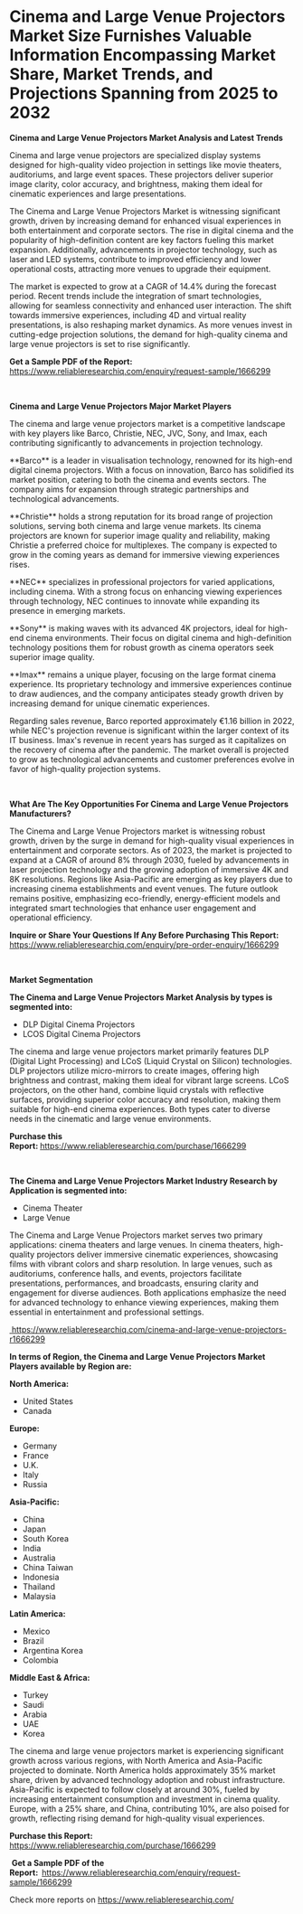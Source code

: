 <p><h1>Cinema and Large Venue Projectors Market Size Furnishes Valuable Information Encompassing Market Share, Market Trends, and Projections Spanning from 2025 to 2032</h1></p><p><strong>Cinema and Large Venue Projectors Market Analysis and Latest Trends</strong></p>
<p><p>Cinema and large venue projectors are specialized display systems designed for high-quality video projection in settings like movie theaters, auditoriums, and large event spaces. These projectors deliver superior image clarity, color accuracy, and brightness, making them ideal for cinematic experiences and large presentations. </p><p>The Cinema and Large Venue Projectors Market is witnessing significant growth, driven by increasing demand for enhanced visual experiences in both entertainment and corporate sectors. The rise in digital cinema and the popularity of high-definition content are key factors fueling this market expansion. Additionally, advancements in projector technology, such as laser and LED systems, contribute to improved efficiency and lower operational costs, attracting more venues to upgrade their equipment.</p><p>The market is expected to grow at a CAGR of 14.4% during the forecast period. Recent trends include the integration of smart technologies, allowing for seamless connectivity and enhanced user interaction. The shift towards immersive experiences, including 4D and virtual reality presentations, is also reshaping market dynamics. As more venues invest in cutting-edge projection solutions, the demand for high-quality cinema and large venue projectors is set to rise significantly.</p></p>
<p><strong>Get a Sample PDF of the Report:&nbsp;</strong> <a href="https://www.reliableresearchiq.com/enquiry/request-sample/1666299?utm_campaign=2754&utm_medium=2&utm_source=Github&utm_content=ia&utm_term=11042025&utm_id=cinema-and-large-venue-projectors">https://www.reliableresearchiq.com/enquiry/request-sample/1666299</a></p>
<p>&nbsp;</p>
<p><strong>Cinema and Large Venue Projectors Major Market Players</strong></p>
<p><p>The cinema and large venue projectors market is a competitive landscape with key players like Barco, Christie, NEC, JVC, Sony, and Imax, each contributing significantly to advancements in projection technology. </p><p>**Barco** is a leader in visualisation technology, renowned for its high-end digital cinema projectors. With a focus on innovation, Barco has solidified its market position, catering to both the cinema and events sectors. The company aims for expansion through strategic partnerships and technological advancements.</p><p>**Christie** holds a strong reputation for its broad range of projection solutions, serving both cinema and large venue markets. Its cinema projectors are known for superior image quality and reliability, making Christie a preferred choice for multiplexes. The company is expected to grow in the coming years as demand for immersive viewing experiences rises.</p><p>**NEC** specializes in professional projectors for varied applications, including cinema. With a strong focus on enhancing viewing experiences through technology, NEC continues to innovate while expanding its presence in emerging markets.</p><p>**Sony** is making waves with its advanced 4K projectors, ideal for high-end cinema environments. Their focus on digital cinema and high-definition technology positions them for robust growth as cinema operators seek superior image quality.</p><p>**Imax** remains a unique player, focusing on the large format cinema experience. Its proprietary technology and immersive experiences continue to draw audiences, and the company anticipates steady growth driven by increasing demand for unique cinematic experiences.</p><p>Regarding sales revenue, Barco reported approximately €1.16 billion in 2022, while NEC's projection revenue is significant within the larger context of its IT business. Imax's revenue in recent years has surged as it capitalizes on the recovery of cinema after the pandemic. The market overall is projected to grow as technological advancements and customer preferences evolve in favor of high-quality projection systems.</p></p>
<p>&nbsp;</p>
<p><strong>What Are The Key Opportunities For Cinema and Large Venue Projectors Manufacturers?</strong></p>
<p><p>The Cinema and Large Venue Projectors market is witnessing robust growth, driven by the surge in demand for high-quality visual experiences in entertainment and corporate sectors. As of 2023, the market is projected to expand at a CAGR of around 8% through 2030, fueled by advancements in laser projection technology and the growing adoption of immersive 4K and 8K resolutions. Regions like Asia-Pacific are emerging as key players due to increasing cinema establishments and event venues. The future outlook remains positive, emphasizing eco-friendly, energy-efficient models and integrated smart technologies that enhance user engagement and operational efficiency.</p></p>
<p><strong>Inquire or Share Your Questions If Any Before Purchasing This Report:</strong> <a href="https://www.reliableresearchiq.com/enquiry/pre-order-enquiry/1666299?utm_campaign=2754&utm_medium=2&utm_source=Github&utm_content=ia&utm_term=11042025&utm_id=cinema-and-large-venue-projectors">https://www.reliableresearchiq.com/enquiry/pre-order-enquiry/1666299</a></p>
<p>&nbsp;</p>
<p><strong>Market Segmentation</strong></p>
<p><strong>The Cinema and Large Venue Projectors Market Analysis by types is segmented into:</strong></p>
<p><ul><li>DLP Digital Cinema Projectors</li><li>LCOS Digital Cinema Projectors</li></ul></p>
<p><p>The cinema and large venue projectors market primarily features DLP (Digital Light Processing) and LCoS (Liquid Crystal on Silicon) technologies. DLP projectors utilize micro-mirrors to create images, offering high brightness and contrast, making them ideal for vibrant large screens. LCoS projectors, on the other hand, combine liquid crystals with reflective surfaces, providing superior color accuracy and resolution, making them suitable for high-end cinema experiences. Both types cater to diverse needs in the cinematic and large venue environments.</p></p>
<p><strong>Purchase this Report:&nbsp;</strong><a href="https://www.reliableresearchiq.com/purchase/1666299?utm_campaign=2754&utm_medium=2&utm_source=Github&utm_content=ia&utm_term=11042025&utm_id=cinema-and-large-venue-projectors">https://www.reliableresearchiq.com/purchase/1666299</a></p>
<p>&nbsp;</p>
<p><strong>The Cinema and Large Venue Projectors Market Industry Research by Application is segmented into:</strong></p>
<p><ul><li>Cinema Theater</li><li>Large Venue</li></ul></p>
<p><p>The Cinema and Large Venue Projectors market serves two primary applications: cinema theaters and large venues. In cinema theaters, high-quality projectors deliver immersive cinematic experiences, showcasing films with vibrant colors and sharp resolution. In large venues, such as auditoriums, conference halls, and events, projectors facilitate presentations, performances, and broadcasts, ensuring clarity and engagement for diverse audiences. Both applications emphasize the need for advanced technology to enhance viewing experiences, making them essential in entertainment and professional settings.</p></p>
<p><a href="https://www.reliableresearchiq.com/cinema-and-large-venue-projectors-r1666299?utm_campaign=2754&utm_medium=2&utm_source=Github&utm_content=ia&utm_term=11042025&utm_id=cinema-and-large-venue-projectors">&nbsp;https://www.reliableresearchiq.com/cinema-and-large-venue-projectors-r1666299</a></p>
<p><strong>In terms of Region, the Cinema and Large Venue Projectors Market Players available by Region are:</strong></p>
<p>
    <p> <strong> North America: </strong>
        <ul>
            <li>United States</li>
            <li>Canada</li>
        </ul>
        </p> 
    <p> <strong> Europe: </strong>
        <ul>
            <li>Germany</li>
            <li>France</li>
            <li>U.K.</li>
            <li>Italy</li>
            <li>Russia</li>
        </ul>
        </p> 
    <p> <strong> Asia-Pacific: </strong>
        <ul>
            <li>China</li>
            <li>Japan</li>
            <li>South Korea</li>
            <li>India</li>
            <li>Australia</li>
            <li>China Taiwan</li>
            <li>Indonesia</li>
            <li>Thailand</li>
            <li>Malaysia</li>
        </ul>
        </p> 
    <p> <strong> Latin America: </strong>
        <ul>
            <li>Mexico</li>
            <li>Brazil</li>
            <li>Argentina Korea</li>
            <li>Colombia</li>
        </ul>
        </p> 
    <p> <strong> Middle East & Africa: </strong>
        <ul>
            <li>Turkey</li>
            <li>Saudi</li>
            <li>Arabia</li>
            <li>UAE</li>
            <li>Korea</li>
        </ul>
    </p>
    </p>
<p><p>The cinema and large venue projectors market is experiencing significant growth across various regions, with North America and Asia-Pacific projected to dominate. North America holds approximately 35% market share, driven by advanced technology adoption and robust infrastructure. Asia-Pacific is expected to follow closely at around 30%, fueled by increasing entertainment consumption and investment in cinema quality. Europe, with a 25% share, and China, contributing 10%, are also poised for growth, reflecting rising demand for high-quality visual experiences.</p></p>
<p><strong>Purchase this Report: </strong><a href="https://www.reliableresearchiq.com/purchase/1666299?utm_campaign=2754&utm_medium=2&utm_source=Github&utm_content=ia&utm_term=11042025&utm_id=cinema-and-large-venue-projectors">https://www.reliableresearchiq.com/purchase/1666299</a></p>
<p>&nbsp;<strong>Get a Sample PDF of the Report:&nbsp;&nbsp;</strong><a href="https://www.reliableresearchiq.com/enquiry/request-sample/1666299?utm_campaign=2754&utm_medium=2&utm_source=Github&utm_content=ia&utm_term=11042025&utm_id=cinema-and-large-venue-projectors">https://www.reliableresearchiq.com/enquiry/request-sample/1666299</a></p>
<p><strong></strong></p>
<p>Check more reports on <a href="https://www.reliableresearchiq.com/?utm_campaign=2754&utm_medium=2&utm_source=Github&utm_content=ia&utm_term=11042025&utm_id=cinema-and-large-venue-projectors">https://www.reliableresearchiq.com/</a></p>